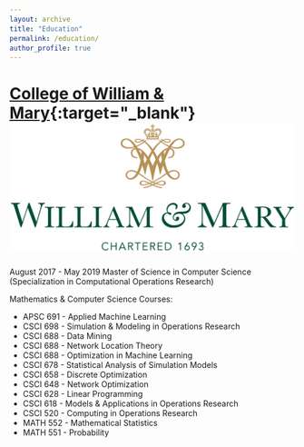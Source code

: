 ```yaml
---
layout: archive
title: "Education"
permalink: /education/
author_profile: true
---
```


[College of William & Mary](www.wm.edu){:target="_blank"}
![alt text](./images/wm.png "College of William & Mary")
======
August 2017 - May 2019
Master of Science in Computer Science (Specialization in Computational Operations Research)

Mathematics & Computer Science Courses: 
* APSC 691 - Applied Machine Learning
* CSCI 698 - Simulation & Modeling in Operations Research
* CSCI 688 - Data Mining
* CSCI 688 - Network Location Theory
* CSCI 688 - Optimization in Machine Learning 
* CSCI 678 - Statistical Analysis of Simulation Models
* CSCI 658 - Discrete Optimization 
* CSCI 648 - Network Optimization 
* CSCI 628 - Linear Programming 
* CSCI 618 - Models & Applications in Operations Research 
* CSCI 520 - Computing in Operations Research 
* MATH 552 - Mathematical Statistics 
* MATH 551 - Probability
